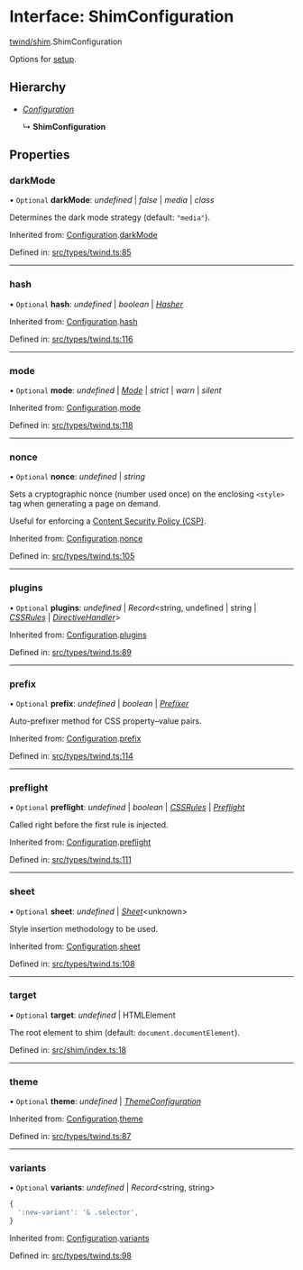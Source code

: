 # Interface: ShimConfiguration

[twind/shim](../modules/twind_shim.md).ShimConfiguration

Options for [setup](../modules/twind_shim.md#setup).

## Hierarchy

* [*Configuration*](twind.configuration.md)

  ↳ **ShimConfiguration**

## Properties

### darkMode

• `Optional` **darkMode**: *undefined* \| *false* \| *media* \| *class*

Determines the dark mode strategy (default: `"media"`).

Inherited from: [Configuration](twind.configuration.md).[darkMode](twind.configuration.md#darkmode)

Defined in: [src/types/twind.ts:85](https://github.com/gojutin/twind/blob/8f04bb3/src/types/twind.ts#L85)

___

### hash

• `Optional` **hash**: *undefined* \| *boolean* \| [*Hasher*](../modules/twind.md#hasher)

Inherited from: [Configuration](twind.configuration.md).[hash](twind.configuration.md#hash)

Defined in: [src/types/twind.ts:116](https://github.com/gojutin/twind/blob/8f04bb3/src/types/twind.ts#L116)

___

### mode

• `Optional` **mode**: *undefined* \| [*Mode*](twind.mode.md) \| *strict* \| *warn* \| *silent*

Inherited from: [Configuration](twind.configuration.md).[mode](twind.configuration.md#mode)

Defined in: [src/types/twind.ts:118](https://github.com/gojutin/twind/blob/8f04bb3/src/types/twind.ts#L118)

___

### nonce

• `Optional` **nonce**: *undefined* \| *string*

Sets a cryptographic nonce (number used once) on the enclosing `<style>` tag when generating a page on demand.

Useful for enforcing a [Content Security Policy (CSP)](https://developer.mozilla.org/docs/Web/HTTP/CSP).

Inherited from: [Configuration](twind.configuration.md).[nonce](twind.configuration.md#nonce)

Defined in: [src/types/twind.ts:105](https://github.com/gojutin/twind/blob/8f04bb3/src/types/twind.ts#L105)

___

### plugins

• `Optional` **plugins**: *undefined* \| *Record*<string, undefined \| string \| [*CSSRules*](twind.cssrules.md) \| [*DirectiveHandler*](twind.directivehandler.md)\>

Inherited from: [Configuration](twind.configuration.md).[plugins](twind.configuration.md#plugins)

Defined in: [src/types/twind.ts:89](https://github.com/gojutin/twind/blob/8f04bb3/src/types/twind.ts#L89)

___

### prefix

• `Optional` **prefix**: *undefined* \| *boolean* \| [*Prefixer*](../modules/twind.md#prefixer)

Auto-prefixer method for CSS property–value pairs.

Inherited from: [Configuration](twind.configuration.md).[prefix](twind.configuration.md#prefix)

Defined in: [src/types/twind.ts:114](https://github.com/gojutin/twind/blob/8f04bb3/src/types/twind.ts#L114)

___

### preflight

• `Optional` **preflight**: *undefined* \| *boolean* \| [*CSSRules*](twind.cssrules.md) \| [*Preflight*](twind.preflight.md)

Called right before the first rule is injected.

Inherited from: [Configuration](twind.configuration.md).[preflight](twind.configuration.md#preflight)

Defined in: [src/types/twind.ts:111](https://github.com/gojutin/twind/blob/8f04bb3/src/types/twind.ts#L111)

___

### sheet

• `Optional` **sheet**: *undefined* \| [*Sheet*](twind.sheet.md)<unknown\>

Style insertion methodology to be used.

Inherited from: [Configuration](twind.configuration.md).[sheet](twind.configuration.md#sheet)

Defined in: [src/types/twind.ts:108](https://github.com/gojutin/twind/blob/8f04bb3/src/types/twind.ts#L108)

___

### target

• `Optional` **target**: *undefined* \| HTMLElement

The root element to shim (default: `document.documentElement`).

Defined in: [src/shim/index.ts:18](https://github.com/gojutin/twind/blob/8f04bb3/src/shim/index.ts#L18)

___

### theme

• `Optional` **theme**: *undefined* \| [*ThemeConfiguration*](twind.themeconfiguration.md)

Inherited from: [Configuration](twind.configuration.md).[theme](twind.configuration.md#theme)

Defined in: [src/types/twind.ts:87](https://github.com/gojutin/twind/blob/8f04bb3/src/types/twind.ts#L87)

___

### variants

• `Optional` **variants**: *undefined* \| *Record*<string, string\>

```js
{
  ':new-variant': '& .selector',
}
```

Inherited from: [Configuration](twind.configuration.md).[variants](twind.configuration.md#variants)

Defined in: [src/types/twind.ts:98](https://github.com/gojutin/twind/blob/8f04bb3/src/types/twind.ts#L98)
